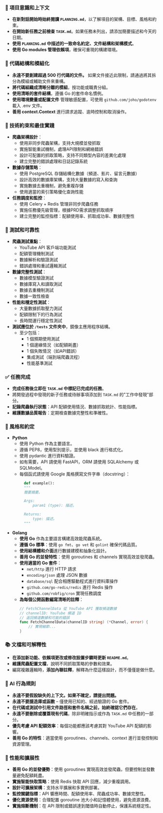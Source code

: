 ### 🔄 項目意識和上下文
- **在新對話開始時始終閱讀 `PLANNING.md`**，以了解項目的架構、目標、風格和約束。
- **在開始新任務之前檢查 `TASK.md`**。如果任務未列出，請添加簡要描述和今天的日期。
- **使用 `PLANNING.md` 中描述的一致命名約定、文件結構和架構模式**。
- **使用 Go modules 管理依賴項**，確保可重現的構建環境。

### 🧱 代碼結構和模組化
- **永遠不要創建超過 500 行代碼的文件。** 如果文件接近此限制，請通過將其拆分為模組或輔助文件來重構。
- **將代碼組織成清晰分離的模組**，按功能或職責分組。
- **使用清晰的套件結構**，遵循 Go 的套件命名慣例。
- **使用環境變量或配置文件** 管理敏感配置，可使用 `github.com/joho/godotenv` 載入 .env 文件。
- **善用 context.Context** 進行請求追蹤、逾時控制和取消操作。

### 🔧 技術約束和最佳實踐
- **爬蟲架構設計**：
  - 使用非同步爬蟲架構，支持大規模並發抓取
  - 實施智能重試機制，處理API限制和網絡錯誤
  - 設計可配置的抓取策略，支持不同類型內容的差異化處理
  - 建立完整的錯誤處理和日誌記錄系統
- **數據存儲策略**：
  - 使用 PostgreSQL 存儲結構化數據（頻道、影片、留言元數據）
  - 設計高效的數據庫架構，支持大量數據的寫入和查詢
  - 實施數據去重機制，避免重複存儲
  - 使用適當的索引策略優化查詢性能
- **任務調度和監控**：
  - 使用 Celery + Redis 管理非同步爬蟲任務
  - 實施任務優先級管理，根據PRD需求調整抓取順序
  - 建立完整的監控指標：配額使用率、抓取成功率、數據完整性

### 🧪 測試和可靠性
- **爬蟲測試重點**：
  - YouTube API 客戶端功能測試
  - 配額管理機制測試  
  - 數據解析和驗證測試
  - 錯誤處理和重試邏輯測試
- **數據完整性測試**：
  - 數據模型驗證測試
  - 數據庫寫入和讀取測試
  - 數據去重機制測試
  - 數據一致性檢查
- **性能和穩定性測試**：
  - 大量數據抓取壓力測試
  - 配額限制下的行為測試
  - 長時間運行穩定性測試
- **測試應位於 `/tests` 文件夾中**，鏡像主應用程序結構。
  - 至少包括：
    - 1 個預期使用測試
    - 1 個邊緣情況（如配額耗盡）
    - 1 個失敗情況（如API錯誤）
    - 集成測試（端到端爬蟲流程）
    - 性能基準測試

### ✅ 任務完成
- **完成任務後立即在 `TASK.md` 中標記已完成的任務**。
- 將開發過程中發現的新子任務或待辦事項添加到 `TASK.md` 的"工作中發現"部分。
- **記錄爬蟲執行狀態**：API 配額使用情況、數據抓取統計、性能指標。
- **維護數據品質報告**：定期檢查數據完整性和準確性。

### 📎 風格和約定
- **Python**
  - 使用 Python 作為主要語言。
  - 遵循 PEP8，使用型別提示，並使用 black 進行格式化。
  - 使用 pydantic 進行資料驗證。
  - 如有需要，API 請使用 FastAPI，ORM 請使用 SQLAlchemy 或 SQLModel。
  - 每個函式請使用 Google 風格撰寫文件字串（docstring）：
    ```python
      def example():
      """
      簡要摘要。

      Args:
          param1 (type): 描述。

      Returns:
          type: 描述。
      """
    ```
- **Golang**
  - **使用 Go** 作為主要語言構建高效能爬蟲系統。
  - **遵循 Go 標準**：使用 `go fmt`、`go vet` 和 `golint` 確保代碼品質。
  - **使用結構體和介面**進行數據建模和抽象化設計。
  - **善用 Go 的並發特性**：使用 goroutines 和 channels 實現高效並發爬蟲。
  - **使用適當的 Go 套件**：
    - `net/http` 進行 HTTP 請求
    - `encoding/json` 處理 JSON 數據
    - `database/sql` 配合相應驅動程式進行資料庫操作
    - `github.com/go-redis/redis` 進行 Redis 操作
    - `github.com/robfig/cron` 實現任務調度
  - **為每個公開函數編寫清晰的註釋**：
    ```go
    // FetchChannelData 從 YouTube API 獲取頻道數據
    // channelID: YouTube 頻道 ID
    // 返回頻道數據和可能的錯誤
    func FetchChannelData(channelID string) (*Channel, error) {
        // 實現細節...
    }
    ```

### 📚 文檔和可解釋性
- **在添加新功能、依賴項更改或修改設置步驟時更新 `README.md`**。
- **維護爬蟲配置文檔**，說明不同抓取策略的參數和效果。
- 編寫複雜邏輯時，**添加內聯註釋**，解釋為什麼這樣設計，而不僅僅是做什麼。

### 🧠 AI 行為規則
- **永遠不要假設缺失的上下文。如果不確定，請提出問題。**
- **永遠不要臆造庫或函數** – 僅使用已知的、經過驗證的 Go 套件。
- **在代碼或測試中引用文件路徑和套件名稱之前，始終確認它們存在**。
- **永遠不要刪除或覆蓋現有代碼**，除非明確指示或作為 `TASK.md` 中任務的一部分。
- **優先考慮 API 配額效率**：每個功能都應該考慮其對 YouTube API 配額的影響。
- **善用 Go 的特性**：適當使用 goroutines、channels、context 進行並發控制和資源管理。

### 🚀 性能和擴展性
- **善用 Go 的並發優勢**：使用 goroutines 實現高效並發爬蟲，但要控制並發數量避免配額耗盡。
- **實施智能快取策略**：使用 Redis 快取 API 回應，減少重複調用。
- **設計可擴展架構**：支持水平擴展和多實例部署。
- **監控關鍵指標**：API 響應時間、配額使用率、爬蟲成功率、數據完整性。
- **優化資源使用**：合理配置 goroutine 池大小和記憶體使用，避免資源浪費。
- **實施熔斷機制**：在 API 限制或錯誤達到閾值時自動停止，保護系統穩定性。